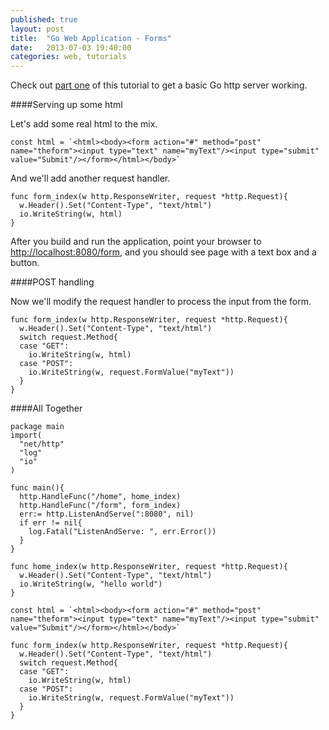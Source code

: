 ```yaml
---
published: true
layout: post
title:  "Go Web Application - Forms"
date:   2013-07-03 19:40:00
categories: web, tutorials
---
```


Check out [part one](http://www.alphabitsoup.net/2013/07/03/Go-Tutorial-part-one/) of this tutorial to get a basic Go http server working.

####Serving up some html

Let's add some real html to the mix.

    const html = `<html><body><form action="#" method="post" name="theform"><input type="text" name="myText"/><input type="submit" value="Submit"/></form></html></body>`

And we'll add another request handler.

    func form_index(w http.ResponseWriter, request *http.Request){
      w.Header().Set("Content-Type", "text/html")
      io.WriteString(w, html)
    }

After you build and run the application, point your browser to <http://localhost:8080/form>, and you should see page with a text box and a button.

####POST handling

Now we'll modify the request handler to process the input from the form.

    func form_index(w http.ResponseWriter, request *http.Request){
      w.Header().Set("Content-Type", "text/html")
      switch request.Method{
      case "GET":
        io.WriteString(w, html)
      case "POST":
        io.WriteString(w, request.FormValue("myText"))
      }
    }

####All Together

    package main
    import(
      "net/http"
      "log"
      "io"
    )

    func main(){
      http.HandleFunc("/home", home_index)
      http.HandleFunc("/form", form_index)
      err:= http.ListenAndServe(":8080", nil)
      if err != nil{
        log.Fatal("ListenAndServe: ", err.Error())
      }
    }

    func home_index(w http.ResponseWriter, request *http.Request){
      w.Header().Set("Content-Type", "text/html")
      io.WriteString(w, "hello world")
    }

    const html = `<html><body><form action="#" method="post" name="theform"><input type="text" name="myText"/><input type="submit" value="Submit"/></form></html></body>`

    func form_index(w http.ResponseWriter, request *http.Request){
      w.Header().Set("Content-Type", "text/html")
      switch request.Method{
      case "GET":
        io.WriteString(w, html)
      case "POST":
        io.WriteString(w, request.FormValue("myText"))
      }
    }